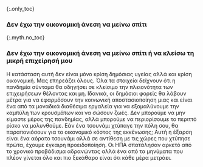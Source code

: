 {:.only_toc}
### Δεν έχω την οικονομική άνεση να μείνω σπίτι

{:.myth.no_toc}
### Δεν έχω την οικονομική άνεση να μείνω σπίτι ή να κλείσω τη μικρή επιχείρησή μου

Η κατάσταση αυτή δεν είναι μόνο κρίση δημόσιας υγείας αλλά και κρίση οικονομική. Μας επηρεάζει όλους. Όλα τα στοιχεία δείχνουν ότι η πανδημία σύντομα θα οδηγήσει σε κλείσιμο την πλειονότητα των επιχειρήσεων θέλοντας και μη. Ιδανικά, οι δημόσιοι φορείς θα λάβουν μέτρα για να εφαρμόσουν την κοινωνική αποστασιοποίηση μιας και είναι ένα από τα μοναδικά διαθέσιμα εργαλεία για να εξομαλύνουμε την καμπύλη των κρουσμάτων και να σώσουν ζωές. Δεν μπορούμε να μην είμαστε μέρος της πανδημίας, αλλά μπορούμε να περιορίσουμε το περιττό ρίσκο να μολυνθούμε. Εάν ένα τσουνάμι χτύπαγε την πόλη σου, θα παραπονιόσουν για το οικονομικό κόστος της εκκένωσης; Αυτή η έξαρση είναι ένα αόρατο τσουνάμι αλλά σε αντίθεση με τις χώρες που χτύπησε πρώτα, έχουμε έγκαιρη προειδοποίηση. Οι ΗΠΑ σπατάλησαν αρκετό από το χρονικό προβάδισμα αδρανώντας αλλά ένα από τα μηνύματα που πλέον γίνεται όλο και πιο ξεκάθαρο είναι ότι κάθε μέρα μετράει.
